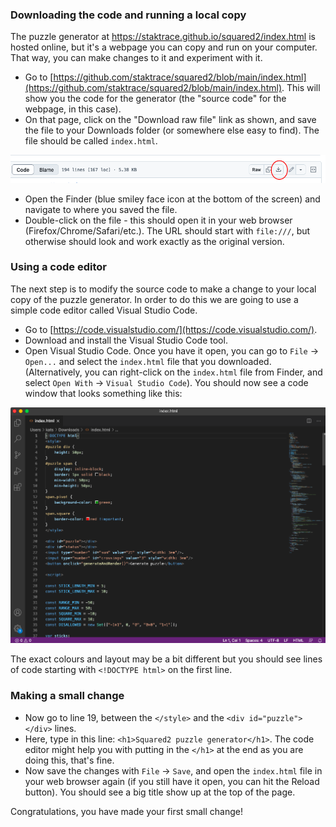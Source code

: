 ### Downloading the code and running a local copy

The puzzle generator at https://staktrace.github.io/squared2/index.html is hosted online, but it's a webpage you can copy and run on your computer.
That way, you can make changes to it and experiment with it.

- Go to [https://github.com/staktrace/squared2/blob/main/index.html](https://github.com/staktrace/squared2/blob/main/index.html).
  This will show you the code for the generator (the "source code" for the webpage, in this case).
- On that page, click on the "Download raw file" link as shown, and save the file to your Downloads folder (or somewhere else easy to find).
  The file should be called `index.html`.

![raw file download](01-01.png)

- Open the Finder (blue smiley face icon at the bottom of the screen) and navigate to where you saved the file.
- Double-click on the file - this should open it in your web browser (Firefox/Chrome/Safari/etc.).
  The URL should start with `file:///`, but otherwise should look and work exactly as the original version.

### Using a code editor

The next step is to modify the source code to make a change to your local copy of the puzzle generator.
In order to do this we are going to use a simple code editor called Visual Studio Code.

- Go to [https://code.visualstudio.com/](https://code.visualstudio.com/).
- Download and install the Visual Studio Code tool.
- Open Visual Studio Code. Once you have it open, you can go to `File` -> `Open...` and select the `index.html` file that you downloaded.
  (Alternatively, you can right-click on the `index.html` file from Finder, and select `Open With` -> `Visual Studio Code`).
  You should now see a code window that looks something like this:

![code window](01-02.png)

The exact colours and layout may be a bit different but you should see lines of code starting with `<!DOCTYPE html>` on the first line.

### Making a small change

- Now go to line 19, between the `</style>` and the `<div id="puzzle"></div>` lines.
- Here, type in this line: `<h1>Squared2 puzzle generator</h1>`.
  The code editor might help you with putting in the `</h1>` at the end as you are doing this, that's fine.
- Now save the changes with `File` -> `Save`, and open the `index.html` file in your web browser again (if you still have it open, you can hit the Reload button).
  You should see a big title show up at the top of the page.

Congratulations, you have made your first small change!
